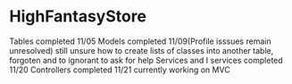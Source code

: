 # HighFantasyStore
Tables completed 11/05
Models completed 11/09(Profile isssues remain unresolved)
	still unsure how to create lists of classes into another table, forgoten and to ignorant to ask for help
Services and I services completed 11/20
Controllers completed 11/21
currently working on MVC